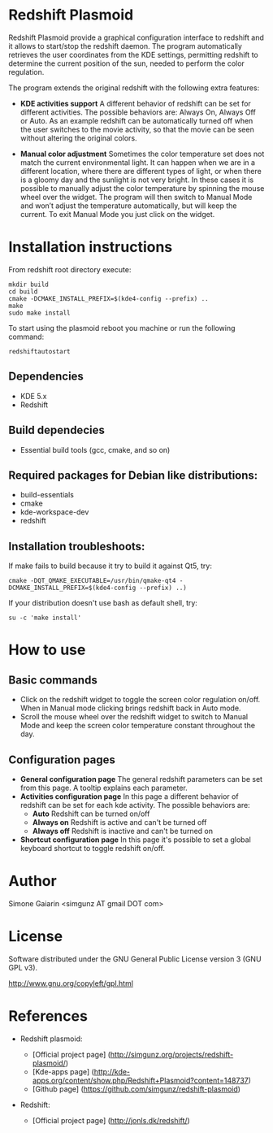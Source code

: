 Redshift Plasmoid
=================
Redshift Plasmoid provide a graphical configuration interface to redshift and it allows to
start/stop the redshift daemon. The program automatically retrieves the user coordinates
from the KDE settings, permitting redshift to determine the current position of the sun,
needed to perform the color regulation.

The program extends the original redshift with the following extra features:

* **KDE activities support** A different behavior of redshift can be set for different activities.
The possible behaviors are: Always On, Always Off or Auto. As an example redshift can be
automatically turned off when the user switches to the movie activity, so that the movie can
be seen without altering the original colors.

* **Manual color adjustment** Sometimes the color temperature set does not match the current
environmental light. It can happen when we are in a different location, where there are different
types of light, or when there is a gloomy day and the sunlight is not very bright. In these cases
it is possible to manually adjust the color temperature by spinning the mouse wheel over the widget.
The program will then switch to Manual Mode and won’t adjust the temperature automatically, but
will keep the current. To exit Manual Mode you just click on the widget.

Installation instructions
=========================
From redshift root directory execute:

    mkdir build
    cd build
    cmake -DCMAKE_INSTALL_PREFIX=$(kde4-config --prefix) ..
    make
    sudo make install

To start using the plasmoid reboot you machine or run the following command:

    redshiftautostart

Dependencies
------------
* KDE 5.x
* Redshift

Build dependecies
-----------------
* Essential build tools (gcc, cmake, and so on)

Required packages for Debian like distributions:
------------------------------------------------

* build-essentials
* cmake
* kde-workspace-dev
* redshift

Installation troubleshoots:
---------------------------
If make fails to build because it try to build it against Qt5, try:

    cmake -DQT_QMAKE_EXECUTABLE=/usr/bin/qmake-qt4 -DCMAKE_INSTALL_PREFIX=$(kde4-config --prefix) ..)

If your distribution doesn't use bash as default shell, try:

    su -c 'make install'

How to use
==========

Basic commands
--------------
* Click on the redshift widget to toggle the screen color regulation on/off. When in Manual mode
  clicking brings redshift back in Auto mode.
* Scroll the mouse wheel over the redshift widget to switch to Manual Mode and keep the screen
  color temperature constant throughout the day.

Configuration pages
-------------------
* **General configuration page**
  The general redshift parameters can be set from this page. A tooltip explains each parameter.
* **Activities configuration page**
  In this page a different behavior of redshift can be set for each kde activity. The possible behaviors are:
  - **Auto** Redshift can be turned on/off
  - **Always on** Redshift is active and can't be turned off
  - **Always off** Redshift is inactive and can't be turned on
* **Shortcut configuration page**
  In this page it's possible to set a global keyboard shortcut to toggle redshift on/off.

Author
======
Simone Gaiarin \<simgunz AT gmail DOT com\>

License
=======
Software distributed under the GNU General Public License version 3 (GNU GPL v3).

http://www.gnu.org/copyleft/gpl.html

References
=============

* Redshift plasmoid:
  - [Official project page] (http://simgunz.org/projects/redshift-plasmoid/)
  - [Kde-apps page] (http://kde-apps.org/content/show.php/Redshift+Plasmoid?content=148737)
  - [Github page] (https://github.com/simgunz/redshift-plasmoid)

* Redshift:
  - [Official project page] (http://jonls.dk/redshift/)

